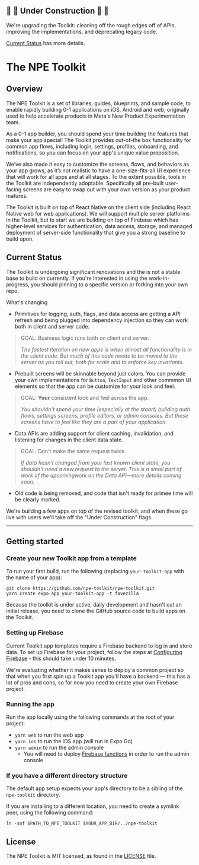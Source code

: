 ## 🚧 🚧 Under Construction 🚧 🚧

We're upgrading the Toolkit: cleaning off the rough edges off of APIs,
improving the implementations, and deprecating legacy code.

[Current Status](#current-status) has more details.

# The NPE Toolkit

## Overview

The NPE Toolkit is a set of libraries, guides, blueprints, and sample code, to
enable rapidly building 0-1 applications on iOS, Android and web, originally
used to help accelerate products in Meta's New Product Experimentation team.

As a 0-1 app builder, you should spend your time building the features that make
your app special! The Toolkit provides out-of-the box functionality for common
app flows, including login, settings, profiles, onboarding, and notifications,
so you can focus on your app's unique value proposition.

We’ve also made it easy to customize the screens, flows, and behaviors as your
app grows, as it’s not realistic to have a one-size-fits-all UI experience that
will work for all apps and at all stages. To the extent possible, tools in the
Toolkit are independently adoptable. Specifically all pre-built user-facing
screens are easy to swap out with your own version as your product matures.

The Toolkit is built on top of React Native on the client side (including React
Native web for web applications). We will support multiple server platforms in
the Toolkit, but to start we are building on top of Firebase which has
higher-level services for authentication, data access, storage, and managed
deployment of server-side functionality that give you a strong baseline to build
upon.

## Current Status

The Toolkit is undergoing significant renovations and the is not a stable base to 
build on currently. If you're interested in using the work-in-progress, you should
pinning to a specific version or forking into your own repo.

What's changing

- Primitives for logging, auth, flags, and data access are getting a API refresh
  and being plugged into dependency injection so they can work both in client
  and server code.

> GOAL: Business logic runs both on client and server.
>
> _The fastest iteration on new apps is when almost all functionality is in the
> client code. But much of this code needs to be moved to the server as you roll
> out, both for scale and to enforce key invariants._

- Prebuilt screens will be skinnable beyond just colors. You can provide your
  own implementations for `Button`, `TextInput` and other commmon UI elements so
  that the app can be customize for your look and feel.

> GOAL: **Your** consistent look and feel across the app.
>
> _You shouldn't spend your time (especially at the staart) building auth flows,
> settings screens, profile editors, or admin consoles. But these screens have
> to feel like they are a part of your application._

- Data APIs are adding support for client caching, invalidation, and listening
  for changes in the client data state.

> GOAL: Don't make the same request twice.
>
> _If data hasn't changed from your last known client state, you shouldn't need
> a new request to the server. This is a small part of work of the upcomingwork
> on the Data API—more details coming soon._

- Old code is being removed, and code that isn't ready for primee time will be
  clearly marked.

We're building a few apps on top of the revised toolkit, and when these go live
with users we'll take off the "Under Construction" flags.

---

## Getting started

### Create your new Toolkit app from a template

To run your first build, run the following (replacing `your-toolkit-app` with
the name of your app):

```
git clone https://github.com/npe-toolkit/npe-toolkit.git
yarn create expo-app your-toolkit-app -t favezilla
```

Because the toolkit is under active, daily development and hasn't cut an initial
release, you need to clone the GitHub source code to build apps on the Toolkit.

### Setting up Firebase

Current Toolkit app templates require a Firebase backend to log in and store
data. To set up Firebase for your project, follow the steps at
[Configuring Firebase](docs/getting-started/Firebase.md) - this should take
under 10 minutes.

We're evaluating whether it makes sense to deploy a common project so that when
you first spin up a Toolkit app you'll have a backend — this has a lot of pros
and cons, so for now you need to create your own Firebase project.

### Running the app

Run the app locally using the following commands at the root of your project:

- `yarn web` to run the web app
- `yarn ios` to run the iOS app (will run in Expo Go)
- `yarn admin` to run the admin console
  - You will need to deploy
    [Firebase functions](docs/getting-started/Functions.md) in order to run the
    admin console

### If you have a different directory structure

The default app setup expects your app's directory to be a sibling of the
`npe-toolkit` directory.

If you are installing to a different location, you need to create a symlink
peer, using the following command:

```
ln -snf $PATH_TO_NPE_TOOLKIT $YOUR_APP_DIR/../npe-toolkit
```

## License

The NPE Toolkit is MIT licensed, as found in the [LICENSE](LICENSE) file.
